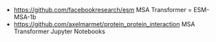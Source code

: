 

- https://github.com/facebookresearch/esm MSA Transformer = ESM-MSA-1b
- https://github.com/axelmarmet/protein_protein_interaction MSA Transformer Jupyter Notebooks